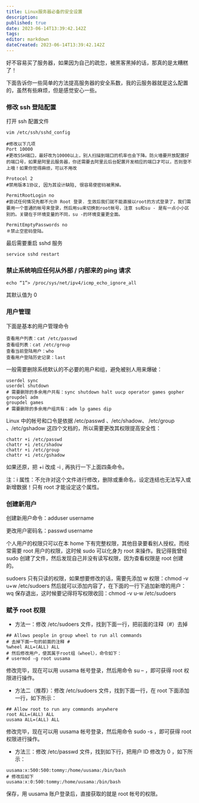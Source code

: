 ```yaml
---
title: Linux服务器必备的安全设置
description: 
published: true
date: 2023-06-14T13:39:42.142Z
tags: 
editor: markdown
dateCreated: 2023-06-14T13:39:42.142Z
---
```


好不容易买了服务器，如果因为自己的疏忽，被黑客黑掉的话，那真的是太糟糕了！

下面告诉你一些简单的方法提高服务器的安全系数，我的云服务器就是这么配置的，虽然有些麻烦，但是感觉安心一些。

### 修改 ssh 登陆配置

打开 ssh 配置文件

```
vim /etc/ssh/sshd_config

#修改以下几项
Port 10000
#更改SSH端口，最好改为10000以上，别人扫描到端口的机率也会下降。防火墙要开放配置好的端口号，如果是阿里云服务器，你还需要去阿里云后台配置开发相应的端口才可以，否则登不上哦！如果你觉得麻烦，可以不用改
 
Protocol 2
#禁用版本1协议, 因为其设计缺陷, 很容易使密码被黑掉。
 
PermitRootLogin no
#尝试任何情况先都不允许 Root 登录. 生效后我们就不能直接以root的方式登录了，我们需要用一个普通的帐号来登录，然后用su来切换到root帐号，注意 su和su - 是有一点小小区别的。关键在于环境变量的不同，su -的环境变量更全面。
 
PermitEmptyPasswords no
＃禁止空密码登陆。
```

最后需要重启 sshd 服务

```
service sshd restart
```

### 禁止系统响应任何从外部 / 内部来的 ping 请求

```
echo “1”> /proc/sys/net/ipv4/icmp_echo_ignore_all
```

其默认值为 0

### 用户管理

下面是基本的用户管理命令

```
查看用户列表：cat /etc/passwd
查看组列表：cat /etc/group
查看当前登陆用户：who
查看用户登陆历史记录：last
```

一般需要删除系统默认的不必要的用户和组，避免被别人用来爆破：

```
userdel sync
userdel shutdown
# 需要删除的多余用户共有：sync shutdown halt uucp operator games gopher
groupdel adm
groupdel games
# 需要删除的多余用户组共有：adm lp games dip
```

Linux 中的帐号和口令是依据 /etc/passwd 、/etc/shadow、 /etc/group 、/etc/gshadow 这四个文档的，所以需要更改其权限提高安全性：

```
chattr +i /etc/passwd
chattr +i /etc/shadow
chattr +i /etc/group
chattr +i /etc/gshadow
```

如果还原，把 +i 改成 -i , 再执行一下上面四条命令。

注：i 属性：不允许对这个文件进行修改，删除或重命名，设定连结也无法写入或新增数据！只有 root 才能设定这个属性。

### 创建新用户

创建新用户命令：adduser username

更改用户密码名：passwd username

个人用户的权限只可以在本 home 下有完整权限，其他目录要看别人授权。而经常需要 root 用户的权限，这时候 sudo 可以化身为 root 来操作。我记得我曾经 sudo 创建了文件，然后发现自己并没有读写权限，因为查看权限是 root 创建的。

sudoers 只有只读的权限，如果想要修改的话，需要先添加 w 权限：chmod -v u+w /etc/sudoers 然后就可以添加内容了，在下面的一行下追加新增的用户：wq 保存退出，这时候要记得将写权限收回：chmod -v u-w /etc/sudoers

### 赋予 root 权限

- 方法一：修改 /etc/sudoers 文件，找到下面一行，把前面的注释（#）去掉

```
## Allows people in group wheel to run all commands
# 去掉下面一句的前面的注释 # 
%wheel ALL=(ALL) ALL
# 然后修改用户，使其属于root组（wheel），命令如下：
# usermod -g root uusama
```

修改完毕，现在可以用 uusama 帐号登录，然后用命令 su – ，即可获得 root 权限进行操作。

- 方法二（推荐）：修改 /etc/sudoers 文件，找到下面一行，在 root 下面添加一行，如下所示：

```
## Allow root to run any commands anywhere
root ALL=(ALL) ALL
uusama ALL=(ALL) ALL
```

修改完毕，现在可以用 uusama 帐号登录，然后用命令 sudo -s ，即可获得 root 权限进行操作。

- 方法三：修改 /etc/passwd 文件，找到如下行，把用户 ID 修改为 0 ，如下所示：

```
uusama:x:500:500:tommy:/home/uusama:/bin/bash
# 修改后如下
uusama:x:0:500:tommy:/home/uusama:/bin/bash
```

保存，用 uusama 账户登录后，直接获取的就是 root 帐号的权限。